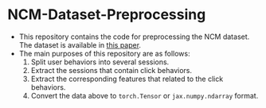 # NCM-Dataset-Preprocessing
- This repository contains the code for preprocessing the NCM dataset. The dataset is available in [this paper](https://pubsonline.informs.org/doi/10.1287/msom.2020.0923).
- The main purposes of this repository are as follows:
  1. Split user behaviors into several sessions.
  2. Extract the sessions that contain click behaviors.
  3. Extract the corresponding features that related to the click behaviors.
  4. Convert the data above to `torch.Tensor` or `jax.numpy.ndarray` format.